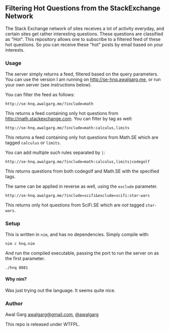 ## Filtering Hot Questions from the StackExchange Network

The Stack Exchange network of sites receives a lot of activity everyday,
and certain sites get rather interesting questions. These questions
are classified as "Hot". This repository allows one to subscribe to a filtered
feed of these hot questions. So you can receive these "hot" posts by email
based on your interests.

### Usage

The server simply returns a feed, filtered based on the query parameters.
You can use the version I am running on http://se-hnq.awalgarg.me, or run
your own server (see instructions below).

You can filter the feed as follows:

```
http://se-hnq.awalgarg.me/?include=math
```

This returns a feed containing only hot questions from
http://math.stackexchange.com. You can filter by tag as well:

```
http://se-hnq.awalgarg.me/?include=math:calculus,limits
```

This returns a feed containing only hot questions from Math.SE which
are tagged `calculus` or `limits`.

You can add multiple such rules separated by `|`:

```
http://se-hnq.awalgarg.me/?include=math:calculus,limits|codegolf
```

This returns questions from both codegolf and Math.SE with the specified tags.

The same can be applied in reverse as well, using the `exclude` parameter.

```
http://se-hnq.awalgarg.me/?include=scifi&exclude=scifi:star-wars
```

This returns only hot questions from SciFi.SE which are *not* tagged `star-wars`.

### Setup

This is written in `nim`, and has no dependencies. Simply compile with:

```
nim c hnq.nim
```

And run the compiled executable, passing the port to run the server on as the
first parameter.

```
./hnq 8081
```

#### Why nim?

Was just trying out the language. It seems quite nice.

### Author

Awal Garg <awalgarg@gmail.com>, [@awalgarg](https://twitter.com/awalgarg)

This repo is released under WTFPL.

